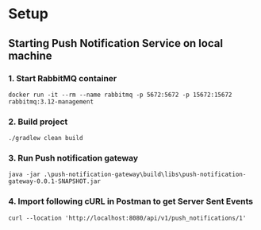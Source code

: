 # Setup
## Starting Push Notification Service on local machine

### 1. Start RabbitMQ container
`docker run -it --rm --name rabbitmq -p 5672:5672 -p 15672:15672 rabbitmq:3.12-management`

### 2. Build project
`./gradlew clean build`

### 3. Run Push notification gateway
`java -jar .\push-notification-gateway\build\libs\push-notification-gateway-0.0.1-SNAPSHOT.jar`

### 4. Import following cURL in Postman to get Server Sent Events
`curl --location 'http://localhost:8080/api/v1/push_notifications/1'`